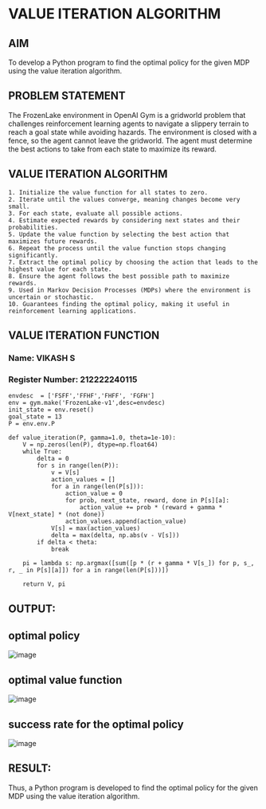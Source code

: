 # VALUE ITERATION ALGORITHM

## AIM
To develop a Python program to find the optimal policy for the given MDP using the value iteration algorithm.

## PROBLEM STATEMENT
The FrozenLake environment in OpenAI Gym is a gridworld problem that challenges reinforcement learning agents to navigate a slippery terrain to reach a goal state while avoiding hazards. The environment is closed with a fence, so the agent cannot leave the gridworld. The agent must determine the best actions to take from each state to maximize its reward.

## VALUE ITERATION ALGORITHM
```
1. Initialize the value function for all states to zero.
2. Iterate until the values converge, meaning changes become very small.
3. For each state, evaluate all possible actions.
4. Estimate expected rewards by considering next states and their probabilities.
5. Update the value function by selecting the best action that maximizes future rewards.
6. Repeat the process until the value function stops changing significantly.
7. Extract the optimal policy by choosing the action that leads to the highest value for each state.
8. Ensure the agent follows the best possible path to maximize rewards.
9. Used in Markov Decision Processes (MDPs) where the environment is uncertain or stochastic.
10. Guarantees finding the optimal policy, making it useful in reinforcement learning applications.
```

## VALUE ITERATION FUNCTION
### Name: VIKASH S
### Register Number: 212222240115
```
envdesc  = ['FSFF','FFHF','FHFF', 'FGFH']
env = gym.make('FrozenLake-v1',desc=envdesc)
init_state = env.reset()
goal_state = 13
P = env.env.P

def value_iteration(P, gamma=1.0, theta=1e-10):
    V = np.zeros(len(P), dtype=np.float64)
    while True:
        delta = 0
        for s in range(len(P)):
            v = V[s]
            action_values = []
            for a in range(len(P[s])):
                action_value = 0
                for prob, next_state, reward, done in P[s][a]:
                    action_value += prob * (reward + gamma * V[next_state] * (not done))
                action_values.append(action_value)
            V[s] = max(action_values)
            delta = max(delta, np.abs(v - V[s]))
        if delta < theta:
            break

    pi = lambda s: np.argmax([sum([p * (r + gamma * V[s_]) for p, s_, r, _ in P[s][a]]) for a in range(len(P[s]))])

    return V, pi
```

## OUTPUT:
## optimal policy
![image](https://github.com/user-attachments/assets/2f7b8814-f838-49f1-885a-21fa93fa3885)
## optimal value function
![image](https://github.com/user-attachments/assets/818ca053-1eef-439e-ada4-6d78d83d6eff)
## success rate for the optimal policy
![image](https://github.com/user-attachments/assets/4b8b62a1-6375-4abb-99a6-a821c3af1073)

## RESULT:
Thus, a Python program is developed to find the optimal policy for the given MDP using the value iteration algorithm.
